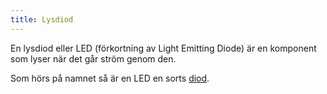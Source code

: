 ```yaml
---
title: Lysdiod
---
```


En lysdiod eller LED (förkortning av Light Emitting Diode) är en komponent som lyser när det går ström genom den.

Som hörs på namnet så är en LED en sorts [diod](/wiki/komponenter/diod).
